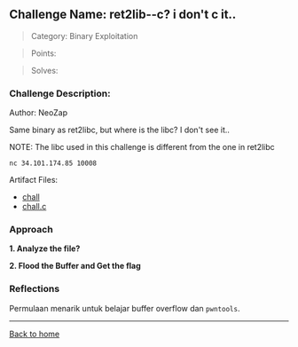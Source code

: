 ## Challenge Name: ret2lib--c? i don't c it..
>Category: Binary Exploitation

>Points: 

>Solves: 

### Challenge Description: 

Author: NeoZap

Same binary as ret2libc, but where is the libc? I don't see it..

NOTE: The libc used in this challenge is different from the one in ret2libc

```nc 34.101.174.85 10008```

Artifact Files:
* [chall](https://ctf.compfest.id/files/4e3ba0d7effe8c2d0892689f9d431d8d/chall?token=eyJ1c2VyX2lkIjoxMCwidGVhbV9pZCI6bnVsbCwiZmlsZV9pZCI6Mjd9.ZOnimw.XWOmtNbnU7d8UwRivUZGFVJ43Gg)
* [chall.c](https://ctf.compfest.id/files/8c6e173641456a059c9e79ae4bca4f09/chall.c?token=eyJ1c2VyX2lkIjoxMCwidGVhbV9pZCI6bnVsbCwiZmlsZV9pZCI6Mjh9.ZOnimw.3xh0GpFTjiBPQyiAVsg3duqVFuc)

### Approach

**1. Analyze the file?**

**2. Flood the Buffer and Get the flag**

### Reflections

Permulaan menarik untuk belajar buffer overflow dan ```pwntools```.

---
[Back to home](../Readme.md)
